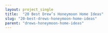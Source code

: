 ```yaml
---
layout: project_single
title:  "20 Best Drew’s Honeymoon Home Ideas"
slug: "20-best-drews-honeymoon-home-ideas"
parent: "drews-honeymoon-home-ideas"
---
```

 